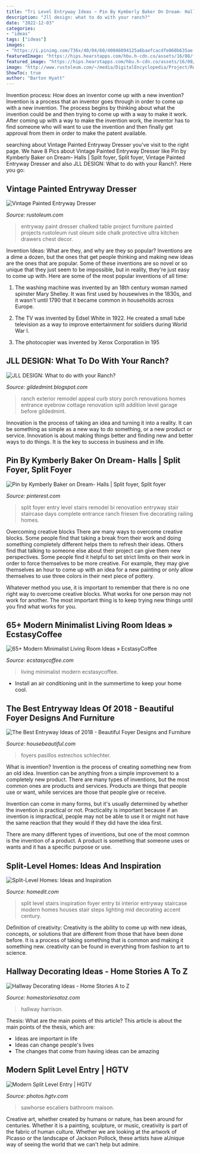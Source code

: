 ```yaml
---
title: "Tri Level Entryway Ideas ~ Pin By Kymberly Baker On Dream- Halls"
description: "Jll design: what to do with your ranch?"
date: "2022-12-03"
categories:
- "ideas"
tags: ["ideas"]
images:
- "https://i.pinimg.com/736x/40/04/60/40046094125a6baefcacdfe060b635ae.jpg"
featuredImage: "https://hips.hearstapps.com/hbu.h-cdn.co/assets/16/08/foyer.jpg?crop=0.791xw:0.934xh;0.138xw,0&amp;resize=768:*"
featured_image: "https://hips.hearstapps.com/hbu.h-cdn.co/assets/16/08/foyer.jpg?crop=0.791xw:0.934xh;0.138xw,0&amp;resize=768:*"
image: "http://www.rustoleum.com/~/media/DigitalEncyclopedia/Project/RustoleumUSA/other/chalked-paint-entryway-table/ROC_Chalked_Dresser_CountryGray_After_717.ashx"
ShowToc: true
author: "Barton Hyatt"
---
```



Invention process: How does an inventor come up with a new invention?
Invention is a process that an inventor goes through in order to come up with a new invention. The process begins by thinking about what the invention could be and then trying to come up with a way to make it work. After coming up with a way to make the invention work, the inventor has to find someone who will want to use the invention and then finally get approval from them in order to make the patent available.

	

		
searching about Vintage Painted Entryway Dresser you've visit to the right page. We have 8 Pics about Vintage Painted Entryway Dresser like Pin by Kymberly Baker on Dream- Halls | Split foyer, Split foyer, Vintage Painted Entryway Dresser and also JLL DESIGN: What to do with your Ranch?. Here you go:
		
    
## Vintage Painted Entryway Dresser

<img loading=lazy src="http://www.rustoleum.com/~/media/DigitalEncyclopedia/Project/RustoleumUSA/other/chalked-paint-entryway-table/ROC_Chalked_Dresser_CountryGray_After_717.ashx" onerror="this.onerror=null;this.src='https://tse3.mm.bing.net/th?id=OIP.geR4tiuHZYldBm0_p5i_rAHaLH&amp;pid=15.1';" alt="Vintage Painted Entryway Dresser">

_Source: rustoleum.com_

>entryway paint dresser chalked table project furniture painted projects rustoleum rust oleum side chalk protective ultra kitchen drawers chest decor. 

	

Invention Ideas: What are they, and why are they so popular?
Inventions are a dime a dozen, but the ones that get people thinking and making new ideas are the ones that are popular. Some of these inventions are so novel or so unique that they just seem to be impossible, but in reality, they're just easy to come up with. Here are some of the most popular inventions of all time: 
1. The washing machine was invented by an 18th century woman named spinster Mary Shelley. It was first used by housewives in the 1830s, and it wasn't until 1790 that it became common in households across Europe.

2. The TV was invented by Edsel White in 1922. He created a small tube television as a way to improve entertainment for soldiers during World War I.

3. The photocopier was invented by Xerox Corporation in 195
    
## JLL DESIGN: What To Do With Your Ranch?

<img loading=lazy src="https://1.bp.blogspot.com/-c4sS6CBWo4Q/V0RXERwhk1I/AAAAAAAALtA/d-lrwnblypgrqGNnBIX2vT4B4Wo5zQVKACLcB/s1600/Screen%2BShot%2B2016-05-24%2Bat%2B9.27.19%2BAM.png" onerror="this.onerror=null;this.src='https://tse4.mm.bing.net/th?id=OIP.Qf7UT5z15U53YLtHRymnvQHaE7&amp;pid=15.1';" alt="JLL DESIGN: What to do with your Ranch?">

_Source: gildedmint.blogspot.com_

>ranch exterior remodel appeal curb story porch renovations homes entrance eyebrow cottage renovation split addition level garage before gildedmint. 

	

Innovation is the process of taking an idea and turning it into a reality. It can be something as simple as a new way to do something, or a new product or service. Innovation is about making things better and finding new and better ways to do things. It is the key to success in business and in life.

    
## Pin By Kymberly Baker On Dream- Halls | Split Foyer, Split Foyer

<img loading=lazy src="https://i.pinimg.com/736x/40/04/60/40046094125a6baefcacdfe060b635ae.jpg" onerror="this.onerror=null;this.src='https://tse1.mm.bing.net/th?id=OIP.kGHSUYcRdDX75ui-SVTdcQHaJ3&amp;pid=15.1';" alt="Pin by Kymberly Baker on Dream- Halls | Split foyer, Split foyer">

_Source: pinterest.com_

>split foyer entry level stairs remodel bi renovation entryway stair staircase days complete entrance ranch friesen five decorating railing homes. 

	

Overcoming creative blocks
There are many ways to overcome creative blocks. Some people find that taking a break from their work and doing something completely different helps them to refresh their ideas. Others find that talking to someone else about their project can give them new perspectives.
Some people find it helpful to set strict limits on their work in order to force themselves to be more creative. For example, they may give themselves an hour to come up with an idea for a new painting or only allow themselves to use three colors in their next piece of pottery.

 Whatever method you use, it is important to remember that there is no one right way to overcome creative blocks. What works for one person may not work for another. The most important thing is to keep trying new things until you find what works for you.

    
## 65+ Modern Minimalist Living Room Ideas » EcstasyCoffee

<img loading=lazy src="https://i1.wp.com/www.ecstasycoffee.com/wp-content/uploads/2016/10/Minimalist-Living-Room-Ideas-22.jpg?resize=554%2C831" onerror="this.onerror=null;this.src='https://tse3.mm.bing.net/th?id=OIP.UGWNvZeIJ5PyI3AacDhHzgHaLH&amp;pid=15.1';" alt="65+ Modern Minimalist Living Room Ideas » EcstasyCoffee">

_Source: ecstasycoffee.com_

>living minimalist modern ecstasycoffee. 

	

- Install an air conditioning unit in the summertime to keep your home cool.

    
## The Best Entryway Ideas Of 2018 - Beautiful Foyer Designs And Furniture

<img loading=lazy src="https://hips.hearstapps.com/hbu.h-cdn.co/assets/16/08/foyer.jpg?crop=0.791xw:0.934xh;0.138xw,0&amp;resize=768:*" onerror="this.onerror=null;this.src='https://tse1.mm.bing.net/th?id=OIP.Zc-E03MPA-AWghEPaHMmlAHaLH&amp;pid=15.1';" alt="The Best Entryway Ideas of 2018 - Beautiful Foyer Designs and Furniture">

_Source: housebeautiful.com_

>foyers pasillos estrechos schlechter. 

	

What is invention?
Invention is the process of creating something new from an old idea. Invention can be anything from a simple improvement to a completely new product. 
There are many types of inventions, but the most common ones are products and services. Products are things that people use or want, while services are those that people give or receive. 

Invention can come in many forms, but it's usually determined by whether the invention is practical or not. Practicality is important because if an invention is impractical, people may not be able to use it or might not have the same reaction that they would if they did have the idea first. 

There are many different types of inventions, but one of the most common is the invention of a product. A product is something that someone uses or wants and it has a specific purpose or use.

    
## Split-Level Homes: Ideas And Inspiration

<img loading=lazy src="http://cdn.homedit.com/wp-content/uploads/2013/11/tree-near-stairs.jpg" onerror="this.onerror=null;this.src='https://tse1.mm.bing.net/th?id=OIP.pv9m6A099kSRALuxlW4fMgHaLH&amp;pid=15.1';" alt="Split-Level Homes: Ideas and Inspiration">

_Source: homedit.com_

>split level stairs inspiration foyer entry bi interior entryway staircase modern homes houses stair steps lighting mid decorating accent century. 

	

Definition of creativity:
Creativity is the ability to come up with new ideas, concepts, or solutions that are different from those that have been done before. It is a process of taking something that is common and making it something new. creativity can be found in everything from fashion to art to science.

    
## Hallway Decorating Ideas - Home Stories A To Z

<img loading=lazy src="https://www.homestoriesatoz.com/wp-content/uploads/2013/10/hallway-with-bookcases.jpg" onerror="this.onerror=null;this.src='https://tse3.mm.bing.net/th?id=OIP.G6qHxeEe9EzCuhm7SvxyxQAAAA&amp;pid=15.1';" alt="Hallway Decorating Ideas - Home Stories A to Z">

_Source: homestoriesatoz.com_

>hallway harrison. 

	

Thesis: What are the main points of this article?
This article is about the main points of the thesis, which are: 
- Ideas are important in life
- Ideas can change people's lives
- The changes that come from having ideas can be amazing

    
## Modern Split Level Entry | HGTV

<img loading=lazy src="https://hgtvhome.sndimg.com/content/dam/images/hgtv/fullset/2015/2/3/0/Sawhorse-Design-Build_1960-Modern-Seduction_Split-Level-Entry.jpg.rend.hgtvcom.966.1288.suffix/1422997816842.jpeg" onerror="this.onerror=null;this.src='https://tse4.mm.bing.net/th?id=OIP.je67-rweb9Nt-y-0dQIXcQHaJ3&amp;pid=15.1';" alt="Modern Split Level Entry | HGTV">

_Source: photos.hgtv.com_

>sawhorse escaliers bathroom maison. 

	

Creative art, whether created by humans or nature, has been around for centuries. Whether it is a painting, sculpture, or music, creativity is part of the fabric of human culture. Whether we are looking at the artwork of Picasso or the landscape of Jackson Pollock, these artists have aUnique way of seeing the world that we can't help but admire.

